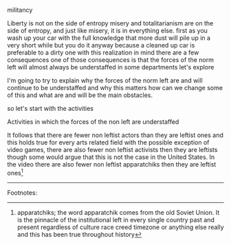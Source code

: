 
militancy

Liberty is not on the side of entropy misery and totalitarianism are on the
side of entropy, and  just like misery, it is in everything else. first as you wash
up your car with the full knowledge that more dust will pile up in a very short
while but you do it anyway because a cleaned up car is preferable to a dirty one
with this realization in mind there are a few consequences one of those
consequences is that the forces of the norm left will almost always be understaffed in some
departments let's explore   

I'm going to try to explain why the forces of the norm left are and will continue to be understaffed and why this matters how can we change
some of this and what are and will be the main obstacles.

so let's start with the
activities 

Activities in which the forces of the non left are understaffed 

It follows that there are fewer non leftist actors than they are leftist ones and this
holds true for every arts related field with the possible exception of video games,
there are also fewer non leftist activists then they are leftists though some would argue 
that this is not the case in the United States. In the video there are also fewer 
non leftist apparatchiks then they are leftist ones[^1] 


---
Footnotes:

[^1]: apparatchiks; the word apparatchik comes from the old Soviet Union. It is the pinnacle of the institutional left in every single country past and
present regardless of culture race creed timezone or anything else really and this has
been true throughout history 